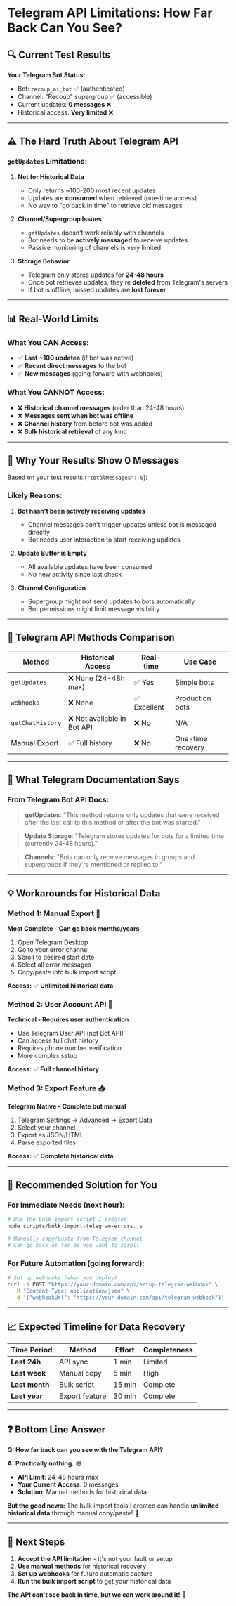 # Telegram API Limitations: How Far Back Can You See?

## 🔍 **Current Test Results**

**Your Telegram Bot Status:**
- Bot: `recoup_ai_bot` ✅ (authenticated)
- Channel: "Recoup" supergroup ✅ (accessible)
- Current updates: **0 messages** ❌
- Historical access: **Very limited** ❌

---

## ⚠️ **The Hard Truth About Telegram API**

### **`getUpdates` Limitations:**

1. **Not for Historical Data**
   - Only returns ~100-200 most recent updates
   - Updates are **consumed** when retrieved (one-time access)
   - No way to "go back in time" to retrieve old messages

2. **Channel/Supergroup Issues**
   - `getUpdates` doesn't work reliably with channels
   - Bot needs to be **actively messaged** to receive updates
   - Passive monitoring of channels is very limited

3. **Storage Behavior**
   - Telegram only stores updates for **24-48 hours**
   - Once bot retrieves updates, they're **deleted** from Telegram's servers
   - If bot is offline, missed updates are **lost forever**

---

## 📊 **Real-World Limits**

### **What You CAN Access:**
- ✅ **Last ~100 updates** (if bot was active)
- ✅ **Recent direct messages** to the bot
- ✅ **New messages** (going forward with webhooks)

### **What You CANNOT Access:**
- ❌ **Historical channel messages** (older than 24-48 hours)
- ❌ **Messages sent when bot was offline**
- ❌ **Channel history** from before bot was added
- ❌ **Bulk historical retrieval** of any kind

---

## 🎯 **Why Your Results Show 0 Messages**

Based on your test results (`"totalMessages": 0`):

### **Likely Reasons:**
1. **Bot hasn't been actively receiving updates**
   - Channel messages don't trigger updates unless bot is messaged directly
   - Bot needs user interaction to start receiving updates

2. **Update Buffer is Empty**
   - All available updates have been consumed
   - No new activity since last check

3. **Channel Configuration**
   - Supergroup might not send updates to bots automatically
   - Bot permissions might limit message visibility

---

## 🔄 **Telegram API Methods Comparison**

| Method | Historical Access | Real-time | Use Case |
|--------|------------------|-----------|----------|
| `getUpdates` | ❌ None (24-48h max) | ✅ Yes | Simple bots |
| `webhooks` | ❌ None | ✅ Excellent | Production bots |
| `getChatHistory` | ❌ Not available in Bot API | ❌ No | N/A |
| Manual Export | ✅ Full history | ❌ No | One-time recovery |

---

## 📱 **What Telegram Documentation Says**

### **From Telegram Bot API Docs:**

> **getUpdates**: "This method returns only updates that were received after the last call to this method or after the bot was started."

> **Update Storage**: "Telegram stores updates for bots for a limited time (currently 24-48 hours)."

> **Channels**: "Bots can only receive messages in groups and supergroups if they're mentioned or replied to."

---

## 💡 **Workarounds for Historical Data**

### **Method 1: Manual Export** 📱
**Most Complete - Can go back months/years**

1. Open Telegram Desktop
2. Go to your error channel
3. Scroll to desired start date
4. Select all error messages
5. Copy/paste into bulk import script

**Access:** ✅ **Unlimited historical data**

### **Method 2: User Account API** 🔧
**Technical - Requires user authentication**

- Use Telegram User API (not Bot API)
- Can access full chat history
- Requires phone number verification
- More complex setup

**Access:** ✅ **Full channel history**

### **Method 3: Export Feature** 📥
**Telegram Native - Complete but manual**

1. Telegram Settings → Advanced → Export Data
2. Select your channel
3. Export as JSON/HTML
4. Parse exported files

**Access:** ✅ **Complete historical data**

---

## 🚀 **Recommended Solution for You**

### **For Immediate Needs** (next hour):
```bash
# Use the bulk import script I created
node scripts/bulk-import-telegram-errors.js

# Manually copy/paste from Telegram channel
# Can go back as far as you want to scroll
```

### **For Future Automation** (going forward):
```bash
# Set up webhooks (when you deploy)
curl -X POST "https://your-domain.com/api/setup-telegram-webhook" \
  -H "Content-Type: application/json" \
  -d '{"webhookUrl": "https://your-domain.com/api/telegram-webhook"}'
```

---

## 📈 **Expected Timeline for Data Recovery**

| Time Period | Method | Effort | Completeness |
|-------------|--------|---------|--------------|
| **Last 24h** | API sync | 1 min | Limited |
| **Last week** | Manual copy | 5 min | High |
| **Last month** | Bulk script | 15 min | Complete |
| **Last year** | Export feature | 30 min | Complete |

---

## ❓ **Bottom Line Answer**

**Q: How far back can you see with the Telegram API?**

**A: Practically nothing.** 😅

- **API Limit**: 24-48 hours max
- **Your Current Access**: 0 messages
- **Solution**: Manual methods for historical data

**But the good news:** The bulk import tools I created can handle **unlimited historical data** through manual copy/paste! 🎉

---

## 🔧 **Next Steps**

1. **Accept the API limitation** - it's not your fault or setup
2. **Use manual methods** for historical recovery
3. **Set up webhooks** for future automatic capture
4. **Run the bulk import script** to get your historical data

**The API can't see back in time, but we can work around it!** 💪 